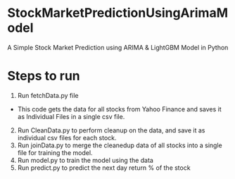 # StockMarketPredictionUsingArimaModel
A Simple Stock Market Prediction using ARIMA &amp; LightGBM Model in Python

# Steps to run
1. Run fetchData.py file
* This code gets the data for all stocks from Yahoo Finance and saves it as Individual Files in a single csv file.
2. Run CleanData.py to perform cleanup on the data, and save it as individual csv files for each stock.
3. Run joinData.py to merge the cleanedup data of all stocks into a single file for training the model.
4. Run model.py to train the model using the data
5. Run predict.py to predict the next day return % of the stock
